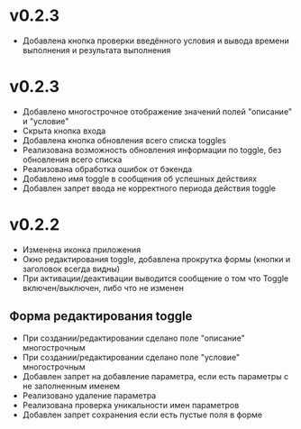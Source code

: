 # v0.2.3

* Добавлена кнопка проверки введённого условия и вывода времени выполнения и результата выполнения

# v0.2.3

* Добавлено многострочное отображение значений полей "описание" и "условие"
* Скрыта кнопка входа
* Добавлена кнопка обновления всего списка toggles
* Реализована возможность обновления информации по toggle, без обновления всего списка
* Реализована обработка ошибок от бэкенда
* Добавлено имя toggle в сообщения об успешных действиях 
* Добавлен запрет ввода не корректного периода действия toggle

# v0.2.2

* Изменена иконка приложения
* Окно редактирования toggle, добавлена прокрутка формы (кнопки и заголовок всегда видны)
* При активации/деактивации выводится сообщение о том что Toggle включен/выключен, либо что не изменен

## Форма редактирования toggle
* При создании/редактировании сделано поле "описание" многострочным
* При создании/редактировании сделано поле "условие" многострочным
* Добавлен запрет на добавление параметра, если есть параметры с не заполненным именем
* Реализовано удаление параметра
* Реализована проверка уникальности имен параметров
* Добавлен запрет сохранения если есть пустые поля в форме